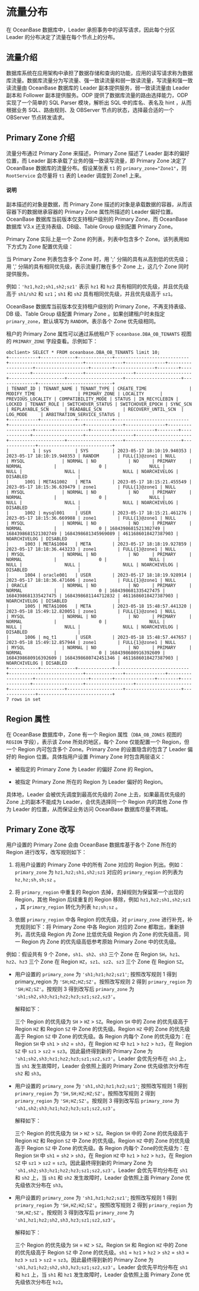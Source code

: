 # 流量分布

在 OceanBase 数据库中，Leader 承担事务中的读写请求，因此每个分区 Leader 的分布决定了流量在每个节点上的分布。

## 流量介绍

数据库系统在应用架构中承担了数据存储和查询的功能，应用的读写请求称为数据库流量。数据库流量分为写流量、强一致读流量和弱一致读流量，写流量和强一致读流量由 OceanBase 数据库的 Leader 副本提供服务，弱一致读流量由 Leader 副本和 Follower 副本提供服务。ODP 提供了数据库流量的路由选择能力，ODP 实现了一个简单的 SQL Parser 模块，解析出 SQL 中的库名、表名及 hint ，从而根据业务 SQL、路由规则、及 OBServer 节点的状态，选择最合适的一个 OBServer 节点转发请求。

## Primary Zone 介绍

流量分布通过 Primary Zone 来描述，Primary Zone 描述了 Leader 副本的偏好位置，而 Leader 副本承载了业务的强一致读写流量，即 Primary Zone 决定了 OceanBase 数据库的流量分布。假设某张表 `t1` 的 `primary_zone="Zone1"`，则 `RootService` 会尽量将 `t1` 表的 Leader 调度到 Zone1 上来。

<main id="notice" type='explain'>
    <h4>说明</h4>
    <p>副本描述的对象是数据，而 Primary Zone 描述的对象是承载数据的容器，从而该容器下的数据继承容器的 Primary Zone 属性所描述的 Leader 偏好位置。OceanBase 数据库当前版本仅支持租户级别的 Primary Zone，而 OceanBase 数据库 V3.x 还支持表级、DB级、Table Group 级别配置 Primary Zone。</p>
</main>

Primary Zone 实际上是一个 Zone 的列表，列表中包含多个 Zone。该列表用如下方式为 Zone 配置优先级：

当 Primary Zone 列表包含多个 Zone 时，用 ';' 分隔的具有从高到低的优先级；用 ',' 分隔的具有相同优先级，表示流量打散在多个 Zone 上，这几个 Zone 同时提供服务。

例如：`'hz1,hz2;sh1,sh2;sz1'` 表示 `hz1` 和 `hz2` 具有相同的优先级，并且优先级高于 `sh1/sh2` 和 `sz1`；`sh1` 和 `sh2` 具有相同优先级，并且优先级高于 `sz1`。

OceanBase 数据库当前版本仅支持租户级别的 Primary Zone，不再支持表级、DB 级、Table Group 级配置 Primary Zone 。如果创建租户时未指定 `primary_zone`，默认填写为 `RANDOM`，表示各个 Zone 优先级相同。

租户的 Primary Zone 属性可以通过系统租户下 `oceanbase.DBA_OB_TENANTS` 视图的 `PRIMARY_ZONE` 字段查看。示例如下：

```shell
obclient> SELECT * FROM oceanbase.DBA_OB_TENANTS limit 10;
+-----------+-------------+-------------+----------------------------+----------------------------+--------------+---------------+-------------------+--------------------+--------+---------------+--------+-------------+-------------------+------------------+---------------------+---------------------+---------------------+---------------------+--------------+----------------------------+
| TENANT_ID | TENANT_NAME | TENANT_TYPE | CREATE_TIME                | MODIFY_TIME                | PRIMARY_ZONE | LOCALITY      | PREVIOUS_LOCALITY | COMPATIBILITY_MODE | STATUS | IN_RECYCLEBIN | LOCKED | TENANT_ROLE | SWITCHOVER_STATUS | SWITCHOVER_EPOCH | SYNC_SCN            | REPLAYABLE_SCN      | READABLE_SCN        | RECOVERY_UNTIL_SCN  | LOG_MODE     | ARBITRATION_SERVICE_STATUS |
+-----------+-------------+-------------+----------------------------+----------------------------+--------------+---------------+-------------------+--------------------+--------+---------------+--------+-------------+-------------------+------------------+---------------------+---------------------+---------------------+---------------------+--------------+----------------------------+
|         1 | sys         | SYS         | 2023-05-17 18:10:19.940353 | 2023-05-17 18:10:19.940353 | RANDOM       | FULL{1}@zone1 | NULL              | MYSQL              | NORMAL | NO            | NO     | PRIMARY     | NORMAL            |                0 |                NULL |                NULL |                NULL |                NULL | NOARCHIVELOG | DISABLED                   |
|      1001 | META$1002   | META        | 2023-05-17 18:15:21.455549 | 2023-05-17 18:15:36.639479 | zone1        | FULL{1}@zone1 | NULL              | MYSQL              | NORMAL | NO            | NO     | PRIMARY     | NORMAL            |                0 |                NULL |                NULL |                NULL |                NULL | NOARCHIVELOG | DISABLED                   |
|      1002 | mysql001    | USER        | 2023-05-17 18:15:21.461276 | 2023-05-17 18:15:36.669988 | zone1        | FULL{1}@zone1 | NULL              | MYSQL              | NORMAL | NO            | NO     | PRIMARY     | NORMAL            |                0 | 1684398681521302749 | 1684398681521302749 | 1684398681345969089 | 4611686018427387903 | NOARCHIVELOG | DISABLED                   |
|      1003 | META$1004   | META        | 2023-05-17 18:18:19.927859 | 2023-05-17 18:18:36.443233 | zone1        | FULL{1}@zone1 | NULL              | MYSQL              | NORMAL | NO            | NO     | PRIMARY     | NORMAL            |                0 |                NULL |                NULL |                NULL |                NULL | NOARCHIVELOG | DISABLED                   |
|      1004 | oracle001   | USER        | 2023-05-17 18:18:19.928914 | 2023-05-17 18:18:36.471606 | zone1        | FULL{1}@zone1 | NULL              | ORACLE             | NORMAL | NO            | NO     | PRIMARY     | NORMAL            |                0 | 1684398681335427475 | 1684398681335427475 | 1684398681144712832 | 4611686018427387903 | NOARCHIVELOG | DISABLED                   |
|      1005 | META$1006   | META        | 2023-05-18 15:48:57.441320 | 2023-05-18 15:49:12.820051 | zone1        | FULL{1}@zone1 | NULL              | MYSQL              | NORMAL | NO            | NO     | PRIMARY     | NORMAL            |                0 |                NULL |                NULL |                NULL |                NULL | NOARCHIVELOG | DISABLED                   |
|      1006 | mq_t1       | USER        | 2023-05-18 15:48:57.447657 | 2023-05-18 15:49:12.857944 | zone1        | FULL{1}@zone1 | NULL              | MYSQL              | NORMAL | NO            | NO     | PRIMARY     | NORMAL            |                0 | 1684398680916392609 | 1684398680916392609 | 1684398680742451346 | 4611686018427387903 | NOARCHIVELOG | DISABLED                   |
+-----------+-------------+-------------+----------------------------+----------------------------+--------------+---------------+-------------------+--------------------+--------+---------------+--------+-------------+-------------------+------------------+---------------------+---------------------+---------------------+---------------------+--------------+----------------------------+
7 rows in set
```

## Region 属性

在 OceanBase 数据库中，Zone 有一个 Region 属性（`DBA_OB_ZONES` 视图的 `REGION` 字段），表示该 Zone 所处的地区，每个 Zone 仅能配置一个 Region，但一个 Region 内可包含多个 Zone。Primary Zone 的设置隐含的包含了 Leader 偏好的 Region 位置。具体指用户设置 Primary Zone 时包含两层语义：

* 被指定的 Primary Zone 为 Leader 的偏好 Zone 的 Region。

* 被指定 Primary Zone 所在的 Region 为 Leader 偏好的 Region。
  
具体地，Leader 会被优先调度到最高优先级的 Zone 上去，如果最高优先级的 Zone 上的副本不能成为 Leader，会优先选择同一个 Region 内的其他 Zone 作为 Leader 的位置，从而保证业务访问 OceanBase 数据库尽量不跨城。

## Primary Zone 改写

用户设置的 Primary Zone 会由 OceanBase 数据库基于各个 Zone 所在的 Region 进行改写，改写规则如下：

1. 将用户设置的 Primary Zone 中的所有 Zone 对应的 Region 列出。例如：`primary_zone` 为 `hz1,hz2;sh1,sh2;sz1` 对应的 `primary_region` 的列表为 `hz,hz;sh,sh;sz` 。

2. 将 `primary_region` 中重复的 Region 去掉，去掉规则为保留第一个出现的 Region，其他 Region 后续重复的 Region 移除，例如 `hz1,hz2;sh1,sh2;sz1` ，其 `primary_region` 转化为列表 `hz;sh;sz` 。
  
3. 依据 `primary_region` 中各 Region 的优先级，对 `primary_zone` 进行补充，补充规则如下：将 Primary Zone 中各 Region 对应的 Zone 都取出，重新排列，高优先级 Region 内 Zone 比低优先级 Region 内 Zone 的优先级高，同一 Region 内 Zone 的优先级高低参考原始 Primary Zone 中的优先级。

例如：假设共有 9 个 Zone，`sh1`、`sh2`、`sh3` 三个 Zone 在 Region `SH`，`hz1`、`hz2`、`hz3` 三个 Zone 在 Region `HZ`，`sz1`、`sz2`、`sz3` 三个 Zone 在 Region `SZ`。

* 用户设置的 `primary_zone` 为 `'sh1;hz1;hz2;sz1'`; 按照改写规则 1 得到 primary_region 为 `'SH;HZ;HZ;SZ'`。按照改写规则 2 得到 `primary_region` 为 `'SH;HZ;SZ'`。按规则 3 得到改写后 `primary_zone` 为 `'sh1;sh2,sh3;hz1;hz2;hz3;sz1;sz2,sz3'`。
  
  解释如下：

    三个 Region 的优先级为 `SH` > `HZ` > `SZ`。Region `SH` 中的 Zone 的优先级高于 Region `HZ` 和 Region `SZ` 中 Zone 的优先级。Region `HZ` 中的 Zone 的优先级高于 Region `SZ` 中 Zone 的优先级。各 Region 内每个 Zone 的优先级为：在 Region `SH` 中 `sh1` > `sh2` = `sh3`，在 Region `HZ` 中 `hz1` > `hz2` > `hz3`，在 Region `SZ` 中 `sz1` > `sz2` = `sz3`。因此最终得到新的 Primary Zone 为 `'sh1;sh2,sh3;hz1;hz2;hz3;sz1;sz2,sz3'`。Leader 会优先分布在 `sh1` 上，当 `sh1` 发生故障时，Leader 会依照上面的 Primary Zone 优先级依次分布在 `sh2` 和 `sh3`。

* 用户设置的 `primary_zone` 为 `'sh1,sh2;hz1;hz2;sz1'`; 按照改写规则 1 得到 `primary_region` 为 `'SH,SH;HZ;HZ;SZ'`。按照改写规则 2 得到 `primary_region` 为 `'SH;HZ;SZ'`。按规则 3 得到改写后 `primary_zone` 为 `'sh1,sh2;sh3;hz1;hz2;hz3;sz1;sz2,sz3'`。
  
  解释如下：

    三个 Region 的优先级为 `SH` > `HZ` > `SZ`。Region `SH` 中的 Zone 的优先级高于 Region `HZ` 和 Region `SZ` 中 Zone 的优先级。Region `HZ` 中的 Zone 的优先级高于 Region `SZ` 中 Zone 的优先级。各 Region 内每个 Zone的优先级为：在 Region `SH` 中 `sh1` = `sh2` > `sh3`，在 Region `HZ` 中 `hz1` > `hz2` > `hz3`，在 Region `SZ` 中 `sz1` > `sz2` = `sz3`。因此最终得到新的 Primary Zone 为 `'sh1,sh2;sh3;hz1;hz2;hz3;sz1;sz2,sz3'`。Leader 会优先平均分布在 `sh1` 和 `sh2` 上，当 `sh1` 和 `sh2` 发生故障时，Leader 会依照上面 Primary Zone 优先级依次分布在 `sh3`。

* 用户设置的 `primary_zone` 为 `'sh1,hz1;hz2;sz1'`; 按照改写规则 1 得到 `primary_region` 为 `'SH,HZ;HZ;SZ'`。按照改写规则 2 得到 `primary_region` 为 `'SH,HZ;SZ'`。按规则 3 得到改写后 `primary_zone` 为 `'sh1,hz1;hz2;sh2,sh3,hz3;sz1;sz2,sz3'`。
  
  解释如下：

    三个 Region 的优先级为 `SH` = `HZ` > `SZ`。Region `SH` 和 Region `HZ` 中的 Zone 的优先级高于 Region `SZ` 中 Zone 的优先级。`sh1` = `hz1` > `hz2` > `sh2` = `sh3` = `hz3` > `sz1` > `sz2` = `sz3`。因此最终得到新的 Primary Zone 为 `'sh1,hz1;hz2;sh2,sh3,hz3;sz1;sz2,sz3'`。Leader 会优先平均分布在 `sh1` 和 `hz1` 上，当 `sh1` 和 `hz1` 发生故障时，Leader 会依照上面 Primary Zone 优先级依次分布在 `hz2`。
